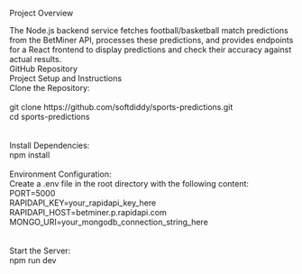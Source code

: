 <p>Project Overview<p/>
The Node.js backend service fetches football/basketball match predictions from the BetMiner API, processes these predictions, 
and provides endpoints for a React frontend to display predictions and check their accuracy against actual results.
<br/>
GitHub Repository<br/>
Project Setup and Instructions<br/>
Clone the Repository:
<br/><br/>
git clone https://github.com/softdiddy/sports-predictions.git<br/>
cd sports-predictions<br/>
<br/><br/>
Install Dependencies:<br/>
npm install
<br/><br/>
Environment Configuration:<br/>
Create a .env file in the root directory with the following content:<br/>
PORT=5000<br/>
RAPIDAPI_KEY=your_rapidapi_key_here<br/>
RAPIDAPI_HOST=betminer.p.rapidapi.com<br/>
MONGO_URI=your_mongodb_connection_string_here<br/>
<br/><br/>
Start the Server:<br/>
npm run dev
